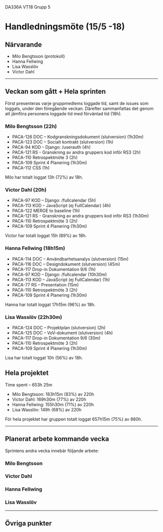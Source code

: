 DA336A VT18
Grupp 5

# Handledningsmöte (15/5 -18)

## Närvarande
* Milo Bengtsson (protokoll)
* Hanna Fellwing
* Lisa Wasslöv
* Victor Dahl

---

## Veckan som gått + Hela sprinten
Först presenteras varje gruppmedlems loggade tid, samt de issues som loggats, under den föregående veckan. Därefter sammanfattas det genom att jämföra personens loggade tid med förväntad tid (18h).

### Milo Bengtsson (22h)
* PACA-126 DOC – Kodgranskningsdokument (slutversion) (1h30m)
* PACA-123 DOC – Socialt kontrakt (slutversion) (1h)
* PACA-94 KOD – Django: /userauth (4h)
* PACA-121 RS - Granskning av andra gruppers kod inför RS3 (2h)
* PACA-110 Retrospektmöte 3 (2h)
* PACA-109 Sprint 4 Planering (1h30m)
* PACA-112 CSS (1h)

Milo har totalt loggat 13h (72%) av 18h.

### Victor Dahl (20h)
* PACA-97 KOD – Django: /fullcalendar (5h)
* PACA-113 KOD – JavaScript (ej FullCalendar) (4h)
* PACA-122 MERGE to baseline (1h)
* PACA-121 RS - Granskning av andra gruppers kod inför RS3 (1h30m)
* PACA-110 Retrospektmöte 3 (2h)
* PACA-109 Sprint 4 Planering (1h30m)

Victor har totalt loggat 15h (89%) av 18h.

### Hanna Fellwing (18h15m)
* PACA-114 DOC – Användbarhetsanalys (slutversion) (15m)
* PACA-116 DOC – Designdokument (slutversion) (45m)
* PACA-117 Drop-in Dokumentation 9/6  (1h)
* PACA-97 KOD – Django: /fullcalendar (10h30m)
* PACA-113 KOD – JavaScript (ej FullCalendar) (1h)
* PACA-77 RS – Presentation (15m)
* PACA-110 Retrospektmöte 3 (2h)
* PACA-109 Sprint 4 Planering (1h30m)

Hanna har totalt loggat 17h15m (96%) av 18h.

### Lisa Wasslöv (22h30m)
* PACA-124 DOC – Projektplan (slutversion) (2h)
* PACA-125 DOC – VoV-dokument (slutversion) (4h)
* PACA-117 Drop-in Dokumentation 9/6 (30m)
* PACA-110 Retrospektmöte 3 (2h)
* PACA-109 Sprint 4 Planering (1h30m)

Lisa har totalt loggat 10h (56%) av 18h.

## Hela projektet
Time spent – 653h 25m

* Milo Bengtsson: 183h15m (83%) av 220h
* Victor Dahl: 169h30m (77%) av 220h
* Hanna Fellwing: 155h30m (71%) av 220h
* Lisa Wasslöv: 149h (68%) av 220h

För hela projektet har gruppen totalt loggat 657h15m (75%) av 880h.

--- 

## Planerat arbete kommande vecka
Sprintens andra vecka innebär följande arbete:

### Milo Bengtsson


### Victor Dahl


### Hanna Fellwing


### Lisa Wasslöv


---

## Övriga punkter

 
